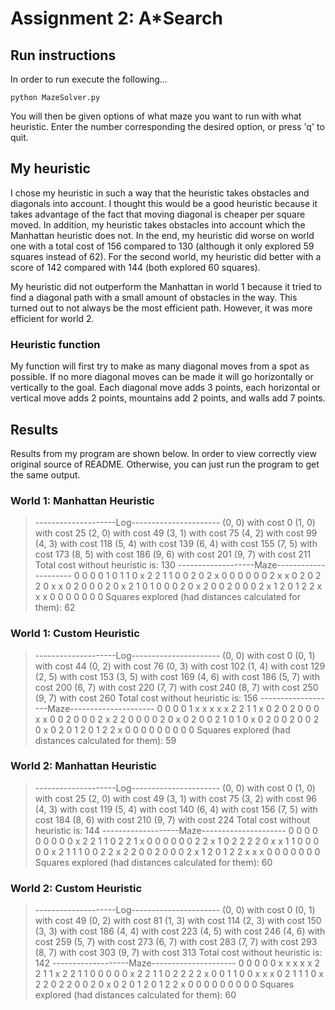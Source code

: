 # Assignment 2: A*Search
## Run instructions
In order to run execute the following...
```
python MazeSolver.py
```
You will then be given options of what maze you want to run with what
heuristic. Enter the number corresponding the desired option, or press
'q' to quit.

## My heuristic
I chose my heuristic in such a way that the heuristic takes obstacles and
diagonals into account. I thought this would be a good heuristic because it takes
advantage of the fact that moving diagonal is cheaper per square moved.
In addition, my heuristic takes obstacles into account which the Manhattan
heuristic does not. In the end, my heuristic did worse on world one with a
total cost of 156 compared to 130 (although it only explored 59 squares instead
of 62). For the second world, my heuristic did better with a score of 142
compared with 144 (both explored 60 squares).

My heuristic did not outperform the Manhattan in world 1 because it tried to
find a diagonal path with a small amount of obstacles in the way. This turned
out to not always be the most efficient path. However, it was more efficient
for world 2.

### Heuristic function
My function will first try to make as many diagonal moves from a spot as possible.
If no more diagonal moves can be made it will go horizontally or vertically to the
goal. Each diagonal move adds 3 points, each horizontal or vertical move adds 2 points,
mountains add 2 points, and walls add 7 points.

## Results
Results from my program are shown below. In order to view correctly view original
source of README. Otherwise, you can just run the program to get the same output.

### World 1: Manhattan Heuristic
> --------------------Log----------------------
(0, 0) with cost 0
(1, 0) with cost 25
(2, 0) with cost 49
(3, 1) with cost 75
(4, 2) with cost 99
(4, 3) with cost 118
(5, 4) with cost 139
(6, 4) with cost 155
(7, 5) with cost 173
(8, 5) with cost 186
(9, 6) with cost 201
(9, 7) with cost 211
Total cost without heuristic is: 130
-------------------Maze---------------------
0 0 0 0 1 0 1 1 0 x
2 2 1 1 0 0 2 0 2 x
0 0 0 0 0 0 2 x x 0
2 0 2 2 0 x x 0 2 0
0 0 2 0 x 2 1 0 1 0
0 0 2 0 x 2 0 0 2 0
0 0 2 x 1 2 0 1 2 2
x x x 0 0 0 0 0 0 0
Squares explored (had distances calculated for them):  62

### World 1: Custom Heuristic
> --------------------Log----------------------
(0, 0) with cost 0
(0, 1) with cost 44
(0, 2) with cost 76
(0, 3) with cost 102
(1, 4) with cost 129
(2, 5) with cost 153
(3, 5) with cost 169
(4, 6) with cost 186
(5, 7) with cost 200
(6, 7) with cost 220
(7, 7) with cost 240
(8, 7) with cost 250
(9, 7) with cost 260
Total cost without heuristic is: 156
-------------------Maze---------------------
0 0 0 0 1 x x x x x
2 2 1 1 x 0 2 0 2 0
0 0 x x 0 0 2 0 0 0
2 x 2 2 0 0 0 0 2 0
x 0 2 0 0 2 1 0 1 0
x 0 2 0 0 2 0 0 2 0
x 0 2 0 1 2 0 1 2 2
x 0 0 0 0 0 0 0 0 0
Squares explored (had distances calculated for them):  59

### World 2: Manhattan Heuristic
> --------------------Log----------------------
(0, 0) with cost 0
(1, 0) with cost 25
(2, 0) with cost 49
(3, 1) with cost 75
(3, 2) with cost 96
(4, 3) with cost 119
(5, 4) with cost 140
(6, 4) with cost 156
(7, 5) with cost 184
(8, 6) with cost 210
(9, 7) with cost 224
Total cost without heuristic is: 144
-------------------Maze---------------------
0 0 0 0 0 0 0 0 0 x
2 2 1 1 0 2 2 1 x 0
0 0 0 0 0 2 2 x 1 0
2 2 2 2 0 x x 1 1 0
0 0 0 0 x 2 1 1 1 0
0 2 2 x 2 2 0 0 2 0
0 0 2 x 1 2 0 1 2 2
x x x 0 0 0 0 0 0 0
Squares explored (had distances calculated for them):  60

### World 2: Custom Heuristic
> --------------------Log----------------------
(0, 0) with cost 0
(0, 1) with cost 49
(0, 2) with cost 81
(1, 3) with cost 114
(2, 3) with cost 150
(3, 3) with cost 186
(4, 4) with cost 223
(4, 5) with cost 246
(4, 6) with cost 259
(5, 7) with cost 273
(6, 7) with cost 283
(7, 7) with cost 293
(8, 7) with cost 303
(9, 7) with cost 313
Total cost without heuristic is: 142
-------------------Maze---------------------
0 0 0 0 0 x x x x x
2 2 1 1 x 2 2 1 1 0
0 0 0 0 x 2 2 1 1 0
2 2 2 2 x 0 0 1 1 0
0 x x x 0 2 1 1 1 0
x 2 2 0 2 2 0 0 2 0
x 0 2 0 1 2 0 1 2 2
x 0 0 0 0 0 0 0 0 0
Squares explored (had distances calculated for them):  60
